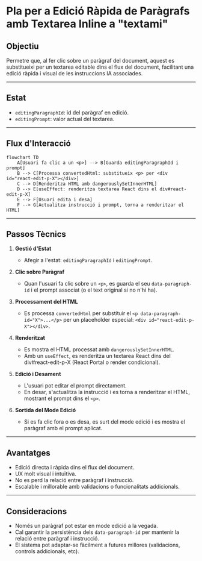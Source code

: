 # Pla per a Edició Ràpida de Paràgrafs amb Textarea Inline a "textami"

## Objectiu

Permetre que, al fer clic sobre un paràgraf del document, aquest es substitueixi per un textarea editable dins el flux del document, facilitant una edició ràpida i visual de les instruccions IA associades.

---

## Estat

- `editingParagraphId`: id del paràgraf en edició.
- `editingPrompt`: valor actual del textarea.

---

## Flux d'Interacció

```mermaid
flowchart TD
    A[Usuari fa clic a un <p>] --> B[Guarda editingParagraphId i prompt]
    B --> C[Processa convertedHtml: substitueix <p> per <div id="react-edit-p-X"></div>]
    C --> D[Renderitza HTML amb dangerouslySetInnerHTML]
    D --> E[useEffect: renderitza textarea React dins el div#react-edit-p-X]
    E --> F[Usuari edita i desa]
    F --> G[Actualitza instrucció i prompt, torna a renderitzar el HTML]
```

---

## Passos Tècnics

1. **Gestió d'Estat**
   - Afegir a l'estat: `editingParagraphId` i `editingPrompt`.

2. **Clic sobre Paràgraf**
   - Quan l'usuari fa clic sobre un `<p>`, es guarda el seu `data-paragraph-id` i el prompt associat (o el text original si no n'hi ha).

3. **Processament del HTML**
   - Es processa `convertedHtml` per substituir el `<p data-paragraph-id="X">...</p>` per un placeholder especial: `<div id="react-edit-p-X"></div>`.

4. **Renderitzat**
   - Es mostra el HTML processat amb `dangerouslySetInnerHTML`.
   - Amb un `useEffect`, es renderitza un textarea React dins del div#react-edit-p-X (React Portal o render condicional).

5. **Edició i Desament**
   - L'usuari pot editar el prompt directament.
   - En desar, s'actualitza la instrucció i es torna a renderitzar el HTML, mostrant el prompt dins el `<p>`.

6. **Sortida del Mode Edició**
   - Si es fa clic fora o es desa, es surt del mode edició i es mostra el paràgraf amb el prompt aplicat.

---

## Avantatges

- Edició directa i ràpida dins el flux del document.
- UX molt visual i intuïtiva.
- No es perd la relació entre paràgraf i instrucció.
- Escalable i millorable amb validacions o funcionalitats addicionals.

---

## Consideracions

- Només un paràgraf pot estar en mode edició a la vegada.
- Cal garantir la persistència dels `data-paragraph-id` per mantenir la relació entre paràgraf i instrucció.
- El sistema pot adaptar-se fàcilment a futures millores (validacions, controls addicionals, etc).